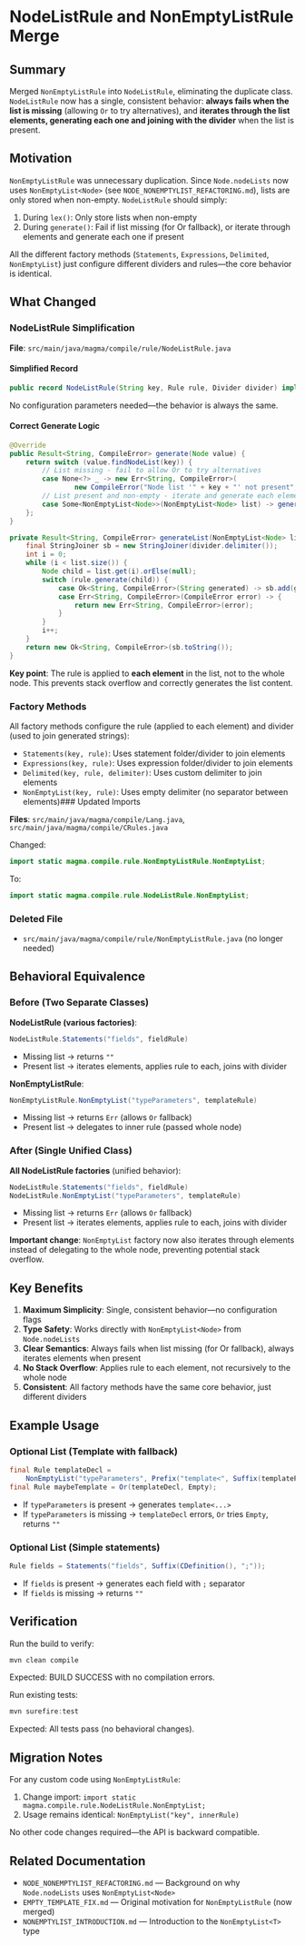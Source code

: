 # NodeListRule and NonEmptyListRule Merge

## Summary

Merged `NonEmptyListRule` into `NodeListRule`, eliminating the duplicate class. `NodeListRule` now has a single, consistent behavior: **always fails when the list is missing** (allowing `Or` to try alternatives), and **iterates through the list elements, generating each one and joining with the divider** when the list is present.

## Motivation

`NonEmptyListRule` was unnecessary duplication. Since `Node.nodeLists` now uses `NonEmptyList<Node>` (see `NODE_NONEMPTYLIST_REFACTORING.md`), lists are only stored when non-empty. `NodeListRule` should simply:

1. During `lex()`: Only store lists when non-empty
2. During `generate()`: Fail if list missing (for Or fallback), or iterate through elements and generate each one if present

All the different factory methods (`Statements`, `Expressions`, `Delimited`, `NonEmptyList`) just configure different dividers and rules—the core behavior is identical.

## What Changed

### NodeListRule Simplification

**File**: `src/main/java/magma/compile/rule/NodeListRule.java`

#### Simplified Record

```java
public record NodeListRule(String key, Rule rule, Divider divider) implements Rule
```

No configuration parameters needed—the behavior is always the same.

#### Correct Generate Logic

```java
@Override
public Result<String, CompileError> generate(Node value) {
    return switch (value.findNodeList(key)) {
        // List missing - fail to allow Or to try alternatives
        case None<?> _ -> new Err<String, CompileError>(
                new CompileError("Node list '" + key + "' not present", new NodeContext(value)));
        // List present and non-empty - iterate and generate each element
        case Some<NonEmptyList<Node>>(NonEmptyList<Node> list) -> generateList(list);
    };
}

private Result<String, CompileError> generateList(NonEmptyList<Node> list) {
    final StringJoiner sb = new StringJoiner(divider.delimiter());
    int i = 0;
    while (i < list.size()) {
        Node child = list.get(i).orElse(null);
        switch (rule.generate(child)) {
            case Ok<String, CompileError>(String generated) -> sb.add(generated);
            case Err<String, CompileError>(CompileError error) -> {
                return new Err<String, CompileError>(error);
            }
        }
        i++;
    }
    return new Ok<String, CompileError>(sb.toString());
}
```

**Key point**: The rule is applied to **each element** in the list, not to the whole node. This prevents stack overflow and correctly generates the list content.

### Factory Methods

All factory methods configure the rule (applied to each element) and divider (used to join generated strings):

- `Statements(key, rule)`: Uses statement folder/divider to join elements
- `Expressions(key, rule)`: Uses expression folder/divider to join elements
- `Delimited(key, rule, delimiter)`: Uses custom delimiter to join elements
- `NonEmptyList(key, rule)`: Uses empty delimiter (no separator between elements)### Updated Imports

**Files**: `src/main/java/magma/compile/Lang.java`, `src/main/java/magma/compile/CRules.java`

Changed:

```java
import static magma.compile.rule.NonEmptyListRule.NonEmptyList;
```

To:

```java
import static magma.compile.rule.NodeListRule.NonEmptyList;
```

### Deleted File

- `src/main/java/magma/compile/rule/NonEmptyListRule.java` (no longer needed)

## Behavioral Equivalence

### Before (Two Separate Classes)

**NodeListRule (various factories)**:

```java
NodeListRule.Statements("fields", fieldRule)
```

- Missing list → returns `""`
- Present list → iterates elements, applies rule to each, joins with divider

**NonEmptyListRule**:

```java
NonEmptyListRule.NonEmptyList("typeParameters", templateRule)
```

- Missing list → returns `Err` (allows `Or` fallback)
- Present list → delegates to inner rule (passed whole node)

### After (Single Unified Class)

**All NodeListRule factories** (unified behavior):

```java
NodeListRule.Statements("fields", fieldRule)
NodeListRule.NonEmptyList("typeParameters", templateRule)
```

- Missing list → returns `Err` (allows `Or` fallback)
- Present list → iterates elements, applies rule to each, joins with divider

**Important change**: `NonEmptyList` factory now also iterates through elements instead of delegating to the whole node, preventing potential stack overflow.

## Key Benefits

1. **Maximum Simplicity**: Single, consistent behavior—no configuration flags
2. **Type Safety**: Works directly with `NonEmptyList<Node>` from `Node.nodeLists`
3. **Clear Semantics**: Always fails when list missing (for Or fallback), always iterates elements when present
4. **No Stack Overflow**: Applies rule to each element, not recursively to the whole node
5. **Consistent**: All factory methods have the same core behavior, just different dividers

## Example Usage

### Optional List (Template with fallback)

```java
final Rule templateDecl =
    NonEmptyList("typeParameters", Prefix("template<", Suffix(templateParams, ">" + System.lineSeparator())));
final Rule maybeTemplate = Or(templateDecl, Empty);
```

- If `typeParameters` is present → generates `template<...>`
- If `typeParameters` is missing → `templateDecl` errors, `Or` tries `Empty`, returns `""`

### Optional List (Simple statements)

```java
Rule fields = Statements("fields", Suffix(CDefinition(), ";"));
```

- If `fields` is present → generates each field with `;` separator
- If `fields` is missing → returns `""`

## Verification

Run the build to verify:

```powershell
mvn clean compile
```

Expected: BUILD SUCCESS with no compilation errors.

Run existing tests:

```powershell
mvn surefire:test
```

Expected: All tests pass (no behavioral changes).

## Migration Notes

For any custom code using `NonEmptyListRule`:

1. Change import: `import static magma.compile.rule.NodeListRule.NonEmptyList;`
2. Usage remains identical: `NonEmptyList("key", innerRule)`

No other code changes required—the API is backward compatible.

## Related Documentation

- `NODE_NONEMPTYLIST_REFACTORING.md` — Background on why `Node.nodeLists` uses `NonEmptyList<Node>`
- `EMPTY_TEMPLATE_FIX.md` — Original motivation for `NonEmptyListRule` (now merged)
- `NONEMPTYLIST_INTRODUCTION.md` — Introduction to the `NonEmptyList<T>` type
